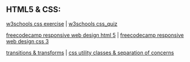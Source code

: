 ## HTML5 & CSS:

 [w3schools css exercise]( www.w3schools.com/css/exercise.asp) | [w3schools css_quiz]( www.w3schools.com/css/css_quiz.asp)

 [freecodecamp responsive web design html 5](www.freecodecamp.org/learn/responsive-web-design/basic-html-and-html5) | [freecodecamp responsive web design css 3]( www.freecodecamp.org/learn/responsive-web-design/basic-css/)

 [transitions & transforms]( https://thoughtbot.com/blog/transitions-and-transforms) | [css utility classes & separation of concerns](https://adamwathan.me/css-utility-classes-and-separation-of-concerns)
